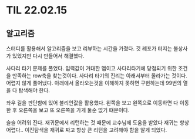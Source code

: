 # TIL 22.02.15


## 알고리즘

스터디를 활용해서 알고리즘을 보고 리뷰하는 시간을 가졌다. 깃 레포가 터지는 불상사가 있었지만 다시 만들어서 해결했다.

사다리 타기 문제를 풀었다. 입력값이 거대한 멥이고 사다리타기에 당첨되기 위한 조건을 만족하는 row축을 찾는것이다. 사다리 타기의 진리는 아래서부터 올라가는 것이다. 어렵지 않게 풀어냈다. 아래에서 올라오는것을 이해하지 못하면 구현하는데 99번의 열을 다 탐색해야 한다.

좌우 길을 판단함에 있어 불리언값을 활용했다. 왼쪽을 보고 왼쪽으로 이동하면 다 이동한 후 오른쪽을 보고 또 오른쪽을 가게 둘순 없기 떄문이다. 

슬슬 어려워 진다. 재귀문에서 리턴하는 것 때문에 교수님께 도움을 받았다 재귀는 항상 어렵다.. 이진탐색을 재귀로 짜고 항상 큰 리턴을 고려해야 함을 알게 되었다.